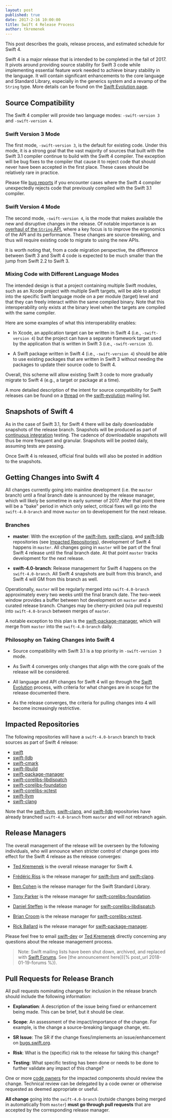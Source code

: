 ```yaml
---
layout: post
published: true
date: 2017-2-16 10:00:00
title: Swift 4 Release Process
author: tkremenek
---
```


This post describes the goals, release process, and estimated schedule for Swift 4.

Swift 4 is a major release that is intended to be completed in the fall of 2017. It pivots around providing source stability for Swift 3 code while implementing essential feature work needed to achieve binary stability in the language.
It will contain significant enhancements to the core language and Standard Library, especially in the generics system and a revamp of the `String` type.  More details can be found on the [Swift Evolution page](https://github.com/swiftlang/swift-evolution#development-major-version--swift-40).

## Source Compatibility

The Swift 4 compiler will provide two language modes: `-swift-version 3` and `-swift-version 4`.

### Swift Version 3 Mode

The first mode, `-swift-version 3`, is the default for existing code.  Under this mode, it is a strong goal that the vast majority of sources that built with the Swift 3.1 compiler continue to build with the Swift 4 compiler.  The exception will be bug fixes to the compiler that cause it to reject code that should never have been accepted in the first place.  These cases should be relatively rare in practice.

Please file [bug reports](https://bugs.swift.org) if you encounter cases where the Swift 4 compiler unexpectedly rejects code that previously compiled with the Swift 3.1 compiler.

### Swift Version 4 Mode

The second mode, `-swift-version 4`, is the mode that makes available the new and disruptive changes in the release.  Of notable importance is an [overhaul of the `String` API](https://github.com/apple/swift/blob/master/docs/StringManifesto.md), where a key focus is to improve the ergonomics of the API and its performance.  These changes are source-breaking, and thus will require existing code to migrate to using the new APIs.

It is worth noting that, from a code migration perspective, the difference between Swift 3 and Swift 4 code is expected to be much smaller than the jump from Swift 2.2 to Swift 3.

### Mixing Code with Different Language Modes

The intended design is that a project containing multiple Swift modules, such as an Xcode project with multiple Swift targets, will be able to adopt into the specific Swift language mode on a per module (target) level and that they can freely interact within the same compiled binary.  Note that this interoperability only exists at the binary level when the targets are compiled with the same compiler.

Here are some examples of what this interoperability enables:

- In Xcode, an application target can be written in Swift 4 (i.e., `-swift-version 4`) but the project can have a separate framework target used by the application that is written in Swift 3 (i.e., `-swift-version 3`).

- A Swift package written in Swift 4 (i.e., `-swift-version 4`) should be able to use existing packages that are written in Swift 3 without needing the packages to update their source code to Swift 4.

Overall, this scheme will allow existing Swift 3 code to more gradually migrate to Swift 4 (e.g., a target or package at a time).

A more detailed description of the intent for source compatibility for Swift releases can be found on a [thread](https://lists.swift.org/pipermail/swift-evolution/Week-of-Mon-20161128/029099.html) on the [swift-evolution](https://lists.swift.org/pipermail/swift-evolution/) mailing list.

## Snapshots of Swift 4

As in the case of Swift 3.1, for Swift 4 there will be daily downloadable snapshots of the release branch.  Snapshots will be produced as part of [continuous integration](https://ci.swift.org) testing.  The cadence of downloadable snapshots will thus be more frequent and granular.  Snapshots will be posted daily, assuming tests are passing.

Once Swift 4 is released, official final builds will also be posted in addition to the snapshots.

## Getting Changes into Swift 4

All changes currently going into mainline development (i.e. the `master` branch) until a final branch date is announced by the release manager, which will likely be sometime in early summer of 2017.  After that point there will be a "bake" period in which only select, critical fixes will go into the `swift-4.0-branch` and move `master` on to developement for the next release.

### Branches

- **master**: With the exception of the [swift-llvm], [swift-clang], and [swift-lldb] repositories (see [Impacted Repositories](#impacted-repositories)), development of Swift 4 happens in `master`.  All changes going in `master` will be part of the final Swift 4 release until the final branch date.  At that point `master` tracks development for the next release.

- **swift-4.0-branch**: Release management for Swift 4 happens on the `swift-4.0-branch`.  All Swift 4 snapshots are built from this branch, and Swift 4 will GM from this branch as well.

Operationally, `master` will be regularly merged into `swift-4.0-branch` approximately every two weeks until the final branch date.  The two-week window provides a buffer between hot development on `master` and a curated release branch.  Changes may be cherry-picked (via pull requests) into `swift-4.0-branch` between merges of `master`.

A notable exception to this plan is the [swift-package-manager], which will merge from `master` into the `swift-4.0-branch` daily.

### Philosophy on Taking Changes into Swift 4

- Source compatibility with Swift 3.1 is a top priority in `-swift-version 3` mode.

- As Swift 4 converges only changes that align with the core goals of the release will be considered.

- All language and API changes for Swift 4 will go through the [Swift Evolution](https://github.com/swiftlang/swift-evolution) process, with criteria for what changes are in scope for the release documented there.

- As the release converges, the criteria for pulling changes into 4 will become increasingly restrictive.

## Impacted Repositories

The following repositories will have a `swift-4.0-branch` branch to track sources as part of Swift 4 release:

* [swift]
* [swift-lldb]
* [swift-cmark]
* [swift-llbuild]
* [swift-package-manager]
* [swift-corelibs-libdispatch]
* [swift-corelibs-foundation]
* [swift-corelibs-xctest]
* [swift-llvm]
* [swift-clang]

Note that the [swift-llvm], [swift-clang], and [swift-lldb] repositories have already branched `swift-4.0-branch` from `master` and will not rebranch again.

## Release Managers

The overall management of the release will be overseen by the following individuals, who will announce when stricter control of change goes into effect for the Swift 4 release as the release converges:

- [Ted Kremenek] is the overall release manager for Swift 4.

- [Frédéric Riss](https://github.com/fredriss)
  is the release manager for [swift-llvm] and [swift-clang].

- [Ben Cohen](https://github.com/airspeedswift) is the release manager for the Swift Standard Library.

- [Tony Parker](https://github.com/parkera) is the release
  manager for [swift-corelibs-foundation].

- [Daniel Steffen](https://github.com/das) is the release
  manager for [swift-corelibs-libdispatch].

- [Brian Croom](https://github.com/briancroom) is the
  release manager for [swift-corelibs-xctest].

- [Rick Ballard](https://github.com/rballard) is the release
  manager for [swift-package-manager].

Please feel free to email [swift-dev] or [Ted Kremenek] directly concerning any
questions about the release management process.

> Note: Swift mailing lists have been shut down, archived, and replaced with
> [Swift Forums](https://forums.swift.org). See
> [the announcement here]({% post_url 2018-01-19-forums %}).

## Pull Requests for Release Branch

All pull requests nominating changes for inclusion in the release branch
should include the following information:

- **Explanation**: A description of the issue being fixed or
  enhancement being made.  This can be brief, but it should be
  clear.

- **Scope**: An assessment of the impact/importance of the change.
  For example, is the change a source-breaking language change, etc.

- **SR Issue**: The SR if the change fixes/implements an
  issue/enhancement on [bugs.swift.org](https://bugs.swift.org).

- **Risk**: What is the (specific) risk to the release for taking this
  change?

- **Testing**: What specific testing has been done or needs to be done
  to further validate any impact of this change?

One or more [code owners](/community/#code-owners) for the impacted
components should review the change. Technical review can be delegated
by a code owner or otherwise requested as deemed appropriate or
useful.

**All change** going into the `swift-4.0-branch` (outside changes being merged in automatically from `master`) **must go through pull requests** that are accepted by the corresponding release manager.

[Ted Kremenek]: https://github.com/tkremenek
[swift-dev]: https://lists.swift.org/pipermail/swift-dev/
[swift]: https://github.com/apple/swift
[swift-llvm]: https://github.com/apple/swift-llvm
[swift-clang]: https://github.com/apple/swift-clang
[swift-lldb]: https://github.com/apple/swift-lldb
[swift-cmark]: https://github.com/apple/swift-cmark
[swift-llbuild]: https://github.com/apple/swift-llbuild
[swift-package-manager]: https://github.com/apple/swift-package-manager
[swift-corelibs-foundation]: https://github.com/apple/swift-corelibs-foundation
[swift-corelibs-libdispatch]: https://github.com/apple/swift-corelibs-libdispatch
[swift-corelibs-xctest]: https://github.com/apple/swift-corelibs-xctest
